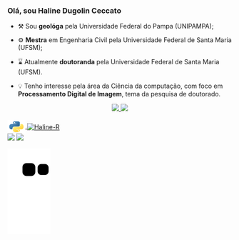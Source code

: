 ### Olá, sou Haline Dugolin Ceccato

- ⚒️ Sou **geológa** pela Universidade Federal do Pampa (UNIPAMPA); 
- ⚙️ **Mestra** em Engenharia Civil pela Universidade Federal de Santa Maria (UFSM); 
- ⌛ Atualmente **doutoranda** pela Universidade Federal de Santa Maria (UFSM). 

- 💡 Tenho interesse pela área da Ciência da computação, com foco em **Processamento Digital de Imagem**, tema da pesquisa de doutorado. 

<div align="center">
  <a href="https://github.com/halinececcato">
  <img height="160em" src="https://github-readme-stats.vercel.app/api?username=halinececcato&show_icons=true&theme=dracula&include_all_commits=true&count_private=true"/>
  <img height="140em" src="https://github-readme-stats.vercel.app/api/top-langs/?username=halinececcato&layout=compact&langs_count=7&theme=dracula"/>
</div>
  
<div style="display: inline_block"><br>
  <img align="center" alt="Haline-Python" height="30" width="40" src="https://raw.githubusercontent.com/devicons/devicon/master/icons/python/python-original.svg">
  <img align="center" alt="Haline-R" height="30" width="40" src="https://cdn.jsdelivr.net/gh/devicons/devicon/icons/r/r-original.svg" />
</div>

  
  
  <div> 
  <a href = "mailto:haline.ceccato@gmail.com"><img src="https://img.shields.io/badge/-Gmail-%23333?style=for-the-badge&logo=gmail&logoColor=white" target="_blank"></a>
  <a href="https://www.linkedin.com/in/haline-dugolin-ceccato-428364165" target="_blank"><img src="https://img.shields.io/badge/-LinkedIn-%230077B5?style=for-the-badge&logo=linkedin&logoColor=white" target="_blank"></a> 
 
  ![Snake animation](https://github.com/halinececcato/halinececcato/blob/output/github-contribution-grid-snake.svg)
 
</div>
